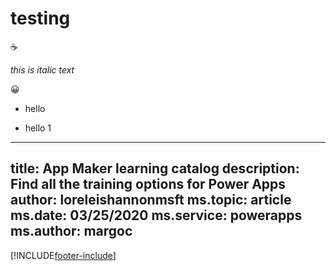 # testing

:coffee:

*this is italic text*

:grinning:

- hello 

+ hello 1 

---
title: App Maker learning catalog
description: Find all the training options for Power Apps
author: loreleishannonmsft
ms.topic: article
ms.date: 03/25/2020
ms.service: powerapps
ms.author: margoc
---


[!INCLUDE[footer-include](./footer.md)]
